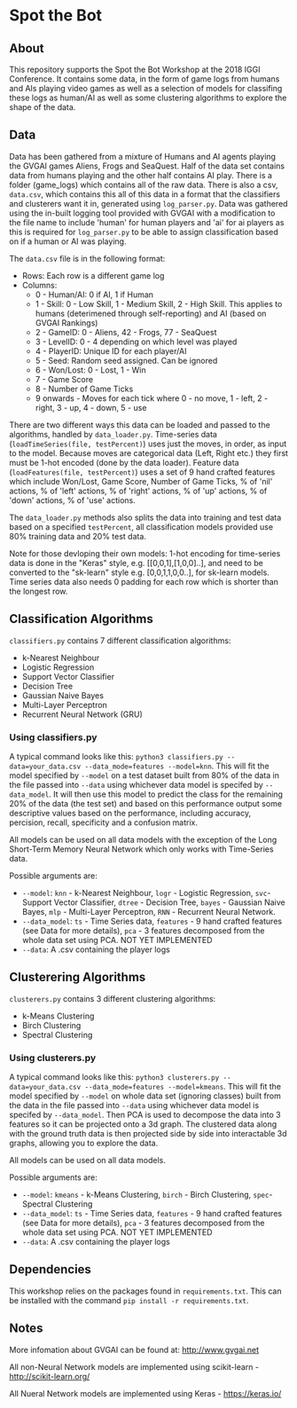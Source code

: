 # Spot the Bot
## About
This repository supports the Spot the Bot Workshop at the 2018 IGGI Conference. It contains some data, in the form of game logs from humans and AIs playing video games as well as a selection of models for classifing these logs as human/AI as well as some clustering algorithms to explore the shape of the data.

## Data
Data has been gathered from a mixture of Humans and AI agents playing the GVGAI games Aliens, Frogs and SeaQuest. Half of the data set contains data from humans playing and the other half contains AI play. There is a folder (game_logs) which contains all of the raw data. There is also a csv, `data.csv`, which contains this all of this data in a format that the classifiers and clusterers want it in, generated using `log_parser.py`. Data was gathered using the in-built logging tool provided with GVGAI with a modification to the file name to include 'human' for human players and 'ai' for ai players as this is required for `log_parser.py` to be able to assign classification based on if a human or AI was playing. 

The `data.csv` file is in the following format:
- Rows: Each row is a different game log
- Columns:
    - 0 - Human/AI: 0 if AI, 1 if Human
    - 1 - Skill: 0 - Low Skill, 1 - Medium Skill, 2 - High Skill. This applies to humans (deterimened through self-reporting) and AI (based on GVGAI Rankings)
    - 2 - GameID: 0 - Aliens, 42 - Frogs, 77 - SeaQuest
    - 3 - LevelID: 0 - 4 depending on which level was played
    - 4 - PlayerID: Unique ID for each player/AI
    - 5 - Seed: Random seed assigned. Can be ignored
    - 6 - Won/Lost: 0 - Lost, 1 - Win
    - 7 - Game Score
    - 8 - Number of Game Ticks
    - 9 onwards - Moves for each tick where 0 - no move, 1 - left, 2 - right, 3 - up, 4 - down, 5 - use

There are two different ways this data can be loaded and passed to the algorithms, handled by  `data_loader.py`. Time-series data (`loadTimeSeries(file, testPercent)`) uses just the moves, in order, as input to the model. Because moves are categorical data (Left, Right etc.) they first must be 1-hot encoded (done by the data loader). Feature data (`loadFeatures(file, testPercent)`) uses a set of 9 hand crafted features which include Won/Lost, Game Score, Number of Game Ticks, % of 'nil' actions, % of 'left' actions,  % of 'right' actions, % of 'up' actions, % of 'down' actions, % of 'use' actions.

The `data_loader.py` methods also splits the data into training and test data based on a specified `testPercent`, all classification models provided use 80% training data and 20% test data.

Note for those devloping their own models: 1-hot encoding for time-series data is done in the "Keras" style, e.g. [[0,0,1],[1,0,0]..], and need to be converted to the "sk-learn" style e.g. [0,0,1,1,0,0..], for sk-learn models. Time series data also needs 0 padding for each row which is shorter than the longest row.

## Classification Algorithms
`classifiers.py` contains 7 different classification algorithms:
- k-Nearest Neighbour
- Logistic Regression
- Support Vector Classifier
- Decision Tree
- Gaussian Naive Bayes
- Multi-Layer Perceptron
- Recurrent Neural Network (GRU)

### Using classifiers.py
A typical command looks like this: `python3 classifiers.py --data=your_data.csv --data_mode=features --model=knn`. This will fit the model specified by `--model` on a test dataset built from 80% of the data in the file passed into `--data` using whichever data model is specifed by `--data_model`. It will then use this model to predict the class for the remaining 20% of the data (the test set) and based on this performance output some descriptive values based on the performance, including accuracy, percision, recall, specificity and a confusion matrix.

All models can be used on all data models with the exception of the Long Short-Term Memory Neural Network which only works with Time-Series data.

Possible arguments are:
- `--model`: `knn` - k-Nearest Neighbour, `logr` - Logistic Regression, `svc`- Support Vector Classifier, `dtree` - Decision Tree, `bayes` - Gaussian Naive Bayes, `mlp` - Multi-Layer Perceptron, `RNN` - Recurrent Neural Network.
- `--data_model`: `ts` - Time Series data, `features` - 9 hand crafted features (see Data for more details), `pca` - 3 features decomposed from the whole data set using PCA. NOT YET IMPLEMENTED
- `--data`: A .csv containing the player logs 

## Clusterering Algorithms
`clusterers.py` contains 3 different clustering algorithms:
- k-Means Clustering
- Birch Clustering
- Spectral Clustering

### Using clusterers.py
A typical command looks like this: `python3 clusterers.py --data=your_data.csv --data_mode=features --model=kmeans`. This will fit the model specified by `--model` on whole data set (ignoring classes) built from the data in the file passed into `--data` using whichever data model is specifed by `--data_model`. Then PCA is used to decompose the data into 3 features so it can be projected onto a 3d graph. The clustered data along with the ground truth data is then projected side by side into interactable 3d graphs, allowing you to explore the data.

All models can be used on all data models.

Possible arguments are:
- `--model`: `kmeans` - k-Means Clustering, `birch` - Birch Clustering, `spec`- Spectral Clustering
- `--data_model`: `ts` - Time Series data, `features` - 9 hand crafted features (see Data for more details), `pca` - 3 features decomposed from the whole data set using PCA. NOT YET IMPLEMENTED
- `--data`: A .csv containing the player logs 

## Dependencies
This workshop relies on the packages found in `requirements.txt`. This can be installed with the command `pip install -r requirements.txt`.

## Notes
More infomation about GVGAI can be found at: http://www.gvgai.net

All non-Neural Network models are implemented using scikit-learn - http://scikit-learn.org/

All Nueral Network models are implemented using Keras - https://keras.io/